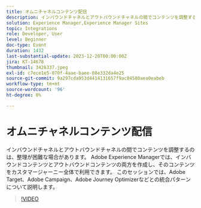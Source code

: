 ```yaml
---
title: オムニチャネルコンテンツ配信
description: インバウンドチャネルとアウトバウンドチャネルの間でコンテンツを調整するのは、整理が困難な場合があります。 Adobe Experience Managerでは、インバウンドコンテンツとアウトバウンドコンテンツの両方を作成し、そのコンテンツをカスタマージャーニー全体で利用できます。 このセッションでは、Adobe Target、Adobe Campaign、Adobe Journey Optimizerなどとの統合パターンについて説明します。
solution: Experience Manager,Experience Manager Sites
topic: Integrations
role: Developer, User
level: Beginner
doc-type: Event
duration: 1432
last-substantial-update: 2023-12-20T00:00:00Z
jira: KT-14678
thumbnail: 3426337.jpeg
exl-id: c7ece1e5-070f-4aae-baee-08e332da4e25
source-git-commit: 9a297cda953d4414131657f9ac84580aea0eabeb
workflow-type: tm+mt
source-wordcount: '96'
ht-degree: 0%

---
```


# オムニチャネルコンテンツ配信

インバウンドチャネルとアウトバウンドチャネルの間でコンテンツを調整するのは、整理が困難な場合があります。 Adobe Experience Managerでは、インバウンドコンテンツとアウトバウンドコンテンツの両方を作成し、そのコンテンツをカスタマージャーニー全体で利用できます。 このセッションでは、Adobe Target、Adobe Campaign、Adobe Journey Optimizerなどとの統合パターンについて説明します。

>[!VIDEO](https://video.tv.adobe.com/v/3455014/?learn=on&captions=jpn)
